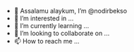 - 👋 Assalamu alaykum, I’m @nodirbekso
- 👀 I’m interested in ...
- 🌱 I’m currently learning ...
- 💞️ I’m looking to collaborate on ...
- 📫 How to reach me ...

<!---
nodirbekso/nodirbekso is a ✨ special ✨ repository because its `README.md` (this file) appears on your GitHub profile.
You can click the Preview link to take a look at your changes.
--->
